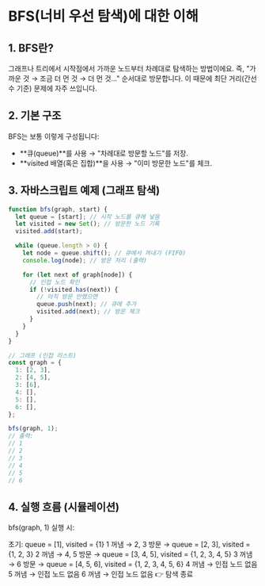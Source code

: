 # BFS(너비 우선 탐색)에 대한 이해

## 1. BFS란?

그래프나 트리에서 시작점에서 가까운 노드부터 차례대로 탐색하는 방법이에요.
즉, "가까운 것 → 조금 더 먼 것 → 더 먼 것…" 순서대로 방문합니다.
이 때문에 최단 거리(간선 수 기준) 문제에 자주 쓰입니다.

## 2. 기본 구조

BFS는 보통 이렇게 구성됩니다:

- **큐(queue)**를 사용 → "차례대로 방문할 노드"를 저장.
- **visited 배열(혹은 집합)**을 사용 → "이미 방문한 노드"를 체크.

## 3. 자바스크립트 예제 (그래프 탐색)

```javascript
function bfs(graph, start) {
  let queue = [start]; // 시작 노드를 큐에 넣음
  let visited = new Set(); // 방문한 노드 기록
  visited.add(start);

  while (queue.length > 0) {
    let node = queue.shift(); // 큐에서 꺼내기 (FIFO)
    console.log(node); // 방문 처리 (출력)

    for (let next of graph[node]) {
      // 인접 노드 확인
      if (!visited.has(next)) {
        // 아직 방문 안했으면
        queue.push(next); // 큐에 추가
        visited.add(next); // 방문 체크
      }
    }
  }
}

// 그래프 (인접 리스트)
const graph = {
  1: [2, 3],
  2: [4, 5],
  3: [6],
  4: [],
  5: [],
  6: [],
};

bfs(graph, 1);
// 출력:
// 1
// 2
// 3
// 4
// 5
// 6
```

## 4. 실행 흐름 (시뮬레이션)

bfs(graph, 1) 실행 시:

초기: queue = [1], visited = {1}
1 꺼냄 → 2, 3 방문 → queue = [2, 3], visited = {1, 2, 3}
2 꺼냄 → 4, 5 방문 → queue = [3, 4, 5], visited = {1, 2, 3, 4, 5}
3 꺼냄 → 6 방문 → queue = [4, 5, 6], visited = {1, 2, 3, 4, 5, 6}
4 꺼냄 → 인접 노드 없음
5 꺼냄 → 인접 노드 없음
6 꺼냄 → 인접 노드 없음 👉 탐색 종료
